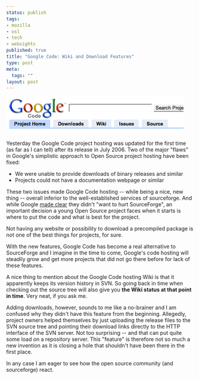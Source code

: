 ```yaml
--- 
status: publish
tags: 
- mozilla
- osl
- tech
- websights
published: true
title: "Google Code: Wiki and Download Features"
type: post
meta: 
  tags: ""
layout: post
---
```

<img id="image152" src="/media/wp/2006/12/google-code-new.png" alt="The new options on google code" />

Yesterday the Google Code project hosting was updated for the first time (as far as I can tell) after its release in July 2006. Two of the major "flaws" in Google's simplistic approach to Open Source project hosting have been fixed:

<ul>
	<li>We were unable to provide downloads of binary releases and similar</li>
	<li>Projects could not have a documentation webpage or similar</li>
</ul>

These two issues made Google Code hosting -- while being a nice, new thing -- overall inferior to the well-established services of sourceforge. And while Google <a href="http://www.newsforge.com/article.pl?sid=06/07/27/1833251">made clear</a> they didn't "want to hurt SourceForge", an important decision a young Open Source project faces when it starts is where to put the code and what is best for the project.

Not having any website or possibility to download a precompiled package is not one of the best things for projects, for sure.

With the new features, Google Code has become a real alternative to SourceForge and I imagine in the time to come, Google's code hosting will steadily grow and get more projects that did not go there before for lack of these features.

A nice thing to mention about the Google Code hosting Wiki is that it apparently keeps its version history in SVN. So going back in time when checking out the source tree will also give you <strong>the Wiki status at that point in time</strong>. Very neat, if you ask me.

Adding downloads, however, sounds to me like a no-brainer and I am confused why they didn't have this feature from the beginning. Allegedly, project owners helped themselves by just uploading the release files to the SVN source tree and pointing their download links directly to the HTTP interface of the SVN server. Not too surprising -- and that can put quite some load on a repository server. This "feature" is therefore not so much a new invention as it is closing a hole that shouldn't have been there in the first place.

In any case I am eager to see how the open source community (and sourceforge) react.
